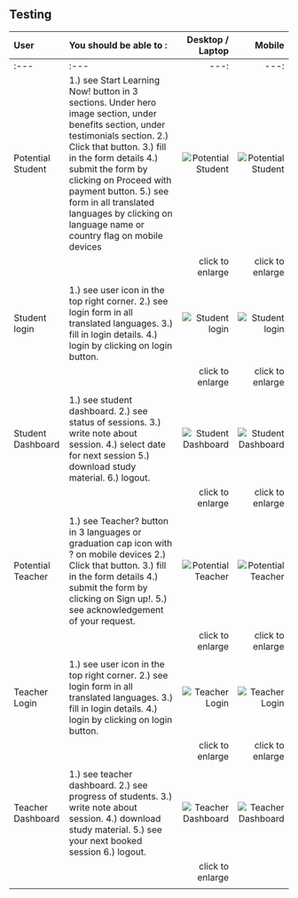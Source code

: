 
## Testing 


| User | You should be able to : | Desktop / Laptop | Mobile |
| :---         |     :---       |          ---: |          ---: |
| :---         |     :---       |          ---: |          ---: |
| Potential Student   | 1.) see Start Learning Now! button in 3 sections. Under hero image section, under benefits section, under testimonials section. 2.) Click that button. 3.) fill in the form details 4.) submit the form by clicking on Proceed with payment button. 5.)  see form in all translated languages by clicking on language name or country flag on mobile devices   | ![Potential Student](https://raw.githubusercontent.com/marcelkolarcik/how-do-you-do/master/assets/screenshots/potential_student.gif)    |   ![Potential Student](https://raw.githubusercontent.com/marcelkolarcik/how-do-you-do/master/assets/screenshots/potential_student_mobile.gif)   |
|          |            |    click to enlarge      |      click to enlarge     |
|         |           |           |          |
| Student login     | 1.) see user icon in the top right corner. 2.) see login form in all translated languages. 3.) fill in login details. 4.) login by clicking on login button.       | ![Student login](https://raw.githubusercontent.com/marcelkolarcik/how-do-you-do/master/assets/screenshots/student_login.gif)       |  ![Student login](https://raw.githubusercontent.com/marcelkolarcik/how-do-you-do/master/assets/screenshots/student_login_mobile.gif)    |
|         |           |     click to enlarge    |   click to enlarge    |
|          |            |          |          |
| Student Dashboard   | 1.) see student dashboard.  2.)  see status of sessions. 3.) write note about session. 4.) select date for next session 5.) download study material. 6.) logout.  | ![Student Dashboard](https://raw.githubusercontent.com/marcelkolarcik/how-do-you-do/master/assets/screenshots/student_dashboard.gif)     |   ![Student Dashboard](https://raw.githubusercontent.com/marcelkolarcik/how-do-you-do/master/assets/screenshots/student_dashboard_mobile.gif)   |
|          |           |     click to enlarge     |  click to enlarge     |
|          |           |           |          |
| Potential Teacher     | 1.) see Teacher? button in 3 languages or graduation cap icon with ? on mobile devices 2.) Click that button. 3.) fill in the form details 4.) submit the form by clicking on Sign up!. 5.)  see acknowledgement of your request.       | ![Potential Teacher](https://raw.githubusercontent.com/marcelkolarcik/how-do-you-do/master/assets/screenshots/potential_teacher.gif)       |   ![Potential Teacher](https://raw.githubusercontent.com/marcelkolarcik/how-do-you-do/master/assets/screenshots/potential_teacher_mobile.gif)    |
|          |          |     click to enlarge      |  click to enlarge     |
|         |          |         |       |
| Teacher Login   |   1.) see user icon in the top right corner. 2.) see login form in all translated languages. 3.) fill in login details. 4.) login by clicking on login button.   | ![Teacher Login](https://raw.githubusercontent.com/marcelkolarcik/how-do-you-do/master/assets/screenshots/teacher_login.gif)     |   ![Teacher Login](https://raw.githubusercontent.com/marcelkolarcik/how-do-you-do/master/assets/screenshots/teacher_login_mobile.gif)     |
|          |           |     click to enlarge      |  click to enlarge     |
|         |         |        |       |
|  Teacher Dashboard     | 1.) see teacher dashboard.  2.)  see progress of students. 3.) write note about session. 4.) download study material. 5.) see your next booked session 6.) logout.        | ![Teacher Dashboard](https://raw.githubusercontent.com/marcelkolarcik/how-do-you-do/master/assets/screenshots/teacher_dashboard.gif)      |    ![Teacher Dashboard](https://raw.githubusercontent.com/marcelkolarcik/how-do-you-do/master/assets/screenshots/teacher_dashboard_mobile.gif)    |
|          |          |      click to enlarge    |
|          |           |          |       |



